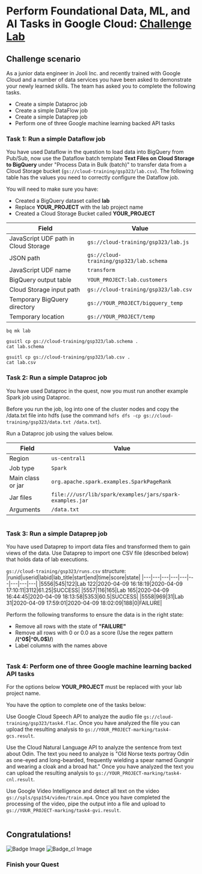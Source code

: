 # Perform Foundational Data, ML, and AI Tasks in Google Cloud: [Challenge Lab](https://www.qwiklabs.com/focuses/11044?parent=catalog)

## Challenge scenario
As a junior data engineer in Jooli Inc. and recently trained with Google Cloud and a number of data services you have been asked to demonstrate your newly learned skills. The team has asked you to complete the following tasks.

- Create a simple Dataproc job
- Create a simple DataFlow job
- Create a simple Dataprep job
- Perform one of three Google machine learning backed API tasks


### Task 1: Run a simple Dataflow job
You have used Dataflow in the question to load data into BigQuery from Pub/Sub, now use the Dataflow batch template **Text Files on Cloud Storage to BigQuery** under "Process Data in Bulk (batch)" to transfer data from a Cloud Storage bucket (`gs://cloud-training/gsp323/lab.csv`). The following table has the values you need to correctly configure the Dataflow job.

You will need to make sure you have:
- Created a BigQuery dataset called **lab**
- Replace **YOUR_PROJECT** with the lab project name
- Created a Cloud Storage Bucket called **YOUR_PROJECT**

|Field|Value|
|---|---|
|JavaScript UDF path in Cloud Storage|`gs://cloud-training/gsp323/lab.js`|
|JSON path|`gs://cloud-training/gsp323/lab.schema`|
|JavaScript UDF name|`transform`|
|BigQuery output table|`YOUR_PROJECT:lab.customers`|
|Cloud Storage input path|`gs://cloud-training/gsp323/lab.csv`|
|Temporary BigQuery directory|`gs://YOUR_PROJECT/bigquery_temp`|
|Temporary location|`gs://YOUR_PROJECT/temp`|

```
bq mk lab

gsuitl cp gs://cloud-training/gsp323/lab.schema .
cat lab.schema
```
```
gsuitl cp gs://cloud-training/gsp323/lab.csv .
cat lab.csv
```

### Task 2: Run a simple Dataproc job
You have used Dataproc in the quest, now you must run another example Spark job using Dataproc.

Before you run the job, log into one of the cluster nodes and copy the /data.txt file into hdfs (use the command `hdfs dfs -cp gs://cloud-training/gsp323/data.txt /data.txt`).

Run a Dataproc job using the values below.

|Field|Value|
|---|---|
|Region|`us-central1`|
|Job type|`Spark`|
|Main class or jar|`org.apache.spark.examples.SparkPageRank`|
|Jar files|`file:///usr/lib/spark/examples/jars/spark-examples.jar`|
|Arguments|`/data.txt`|

```

```

### Task 3: Run a simple Dataprep job
You have used Dataprep to import data files and transformed them to gain views of the data. Use Dataprep to import one CSV file (described below) that holds data of lab executions.

`gs://cloud-training/gsp323/runs.csv` structure:
|runid|userid|labid|lab_title|start|end|time|score|state|
|---|---|---|---|---|---|---|---|---|
|5556|545|122|Lab 122|2020-04-09 16:18:19|2020-04-09 17:10:11|3112|61.25|SUCCESS|
|5557|116|165|Lab 165|2020-04-09 16:44:45|2020-04-09 18:13:58|5353|60.5|SUCCESS|
|5558|969|31|Lab 31|2020-04-09 17:59:01|2020-04-09 18:02:09|188|0|FAILURE|

Perform the following transforms to ensure the data is in the right state:
- Remove all rows with the state of **"FAILURE"**
- Remove all rows with 0 or 0.0 as a score (Use the regex pattern **/(^0$|^0\.0$)/**)
- Label columns with the names above

```

```

### Task 4: Perform one of three Google machine learning backed API tasks
For the options below **YOUR_PROJECT** must be replaced with your lab project name.

You have the option to complete one of the tasks below:

Use Google Cloud Speech API to analyze the audio file `gs://cloud-training/gsp323/task4.flac`. Once you have analyzed the file you can upload the resulting analysis to `gs://YOUR_PROJECT-marking/task4-gcs.result`.

Use the Cloud Natural Language API to analyze the sentence from text about Odin. The text you need to analyze is "Old Norse texts portray Odin as one-eyed and long-bearded, frequently wielding a spear named Gungnir and wearing a cloak and a broad hat." Once you have analyzed the text you can upload the resulting analysis to `gs://YOUR_PROJECT-marking/task4-cnl.result`.

Use Google Video Intelligence and detect all text on the video `gs://spls/gsp154/video/train.mp4`. Once you have completed the processing of the video, pipe the output into a file and upload to `gs://YOUR_PROJECT-marking/task4-gvi.result`.

```

```

## Congratulations!
![Badge Image](https://github.com/kkkkk317/qwiklabs-gcp/blob/main/img/Perform-Foundational-Infrastructure-Tasks-in-Google-Cloud.png) ![Badge_cl Image](https://github.com/kkkkk317/qwiklabs-gcp/blob/main/img/Perform-Foundational-Infrastructure-Tasks-in-Google-Cloud-cl.png)

### Finish your Quest


